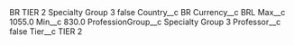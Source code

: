 <?xml version="1.0" encoding="UTF-8"?>
<CustomMetadata xmlns="http://soap.sforce.com/2006/04/metadata" xmlns:xsi="http://www.w3.org/2001/XMLSchema-instance" xmlns:xsd="http://www.w3.org/2001/XMLSchema">
    <label>BR TIER 2 Specialty Group 3</label>
    <protected>false</protected>
    <values>
        <field>Country__c</field>
        <value xsi:type="xsd:string">BR</value>
    </values>
    <values>
        <field>Currency__c</field>
        <value xsi:type="xsd:string">BRL</value>
    </values>
    <values>
        <field>Max__c</field>
        <value xsi:type="xsd:double">1055.0</value>
    </values>
    <values>
        <field>Min__c</field>
        <value xsi:type="xsd:double">830.0</value>
    </values>
    <values>
        <field>ProfessionGroup__c</field>
        <value xsi:type="xsd:string">Specialty Group 3</value>
    </values>
    <values>
        <field>Professor__c</field>
        <value xsi:type="xsd:boolean">false</value>
    </values>
    <values>
        <field>Tier__c</field>
        <value xsi:type="xsd:string">TIER 2</value>
    </values>
</CustomMetadata>
